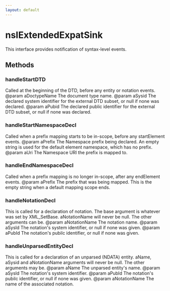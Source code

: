```yaml
---
layout: default
---
```


# nsIExtendedExpatSink #

This interface provides notification of syntax-level events.


## Methods ##

### handleStartDTD ###

Called at the beginning of the DTD, before any entity or notation
events.
@param aDoctypeName The document type name.
@param aSysid The declared system identifier for the external DTD subset,
              or null if none was declared.
@param aPubid The declared public identifier for the external DTD subset,
              or null if none was declared.


### handleStartNamespaceDecl ###

Called when a prefix mapping starts to be in-scope, before any
startElement events.
@param aPrefix The Namespace prefix being declared. An empty string
               is used for the default element namespace, which has
               no prefix.
@param aUri The Namespace URI the prefix is mapped to.


### handleEndNamespaceDecl ###

Called when a prefix mapping is no longer in-scope, after any
endElement events.
@param aPrefix The prefix that was being mapped. This is the empty string
               when a default mapping scope ends.


### handleNotationDecl ###

This is called for a declaration of notation.  The base argument is
whatever was set by XML_SetBase. aNotationName will never be
null. The other arguments can be.
@param aNotationName The notation name.
@param aSysId The notation's system identifier, or null if none was given.
@param aPubId The notation's pubilc identifier, or null if none was given.


### handleUnparsedEntityDecl ###

This is called for a declaration of an unparsed (NDATA) entity.
aName, aSysid and aNotationName arguments will never be
null. The other arguments may be.
@param aName  The unparsed entity's name.
@param aSysId The notation's system identifier.
@param aPubId The notation's pubilc identifier, or null if none was given.
@param aNotationName The name of the associated notation.

